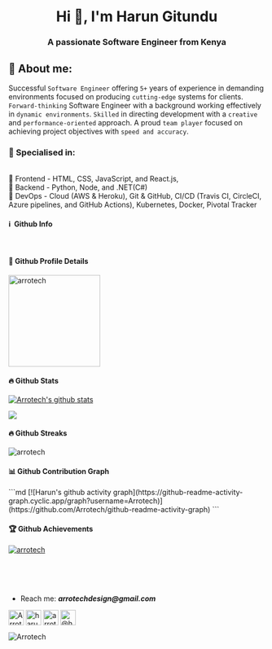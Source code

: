 <h1 align="center">Hi 👋, I'm Harun Gitundu</h1>
<h3 align="center">A passionate Software Engineer from Kenya</h3>

<h2>🧑 About me:</h2>

Successful `Software Engineer` offering `5+` years of experience in demanding environments focused on producing `cutting-edge` systems for clients.
`Forward-thinking` Software Engineer with a background working effectively in `dynamic environments`.
`Skilled` in directing development with a `creative` and `performance-oriented` approach.
A proud `team player` focused on achieving project objectives with `speed and accuracy`.

<h3>🥇 Specialised in:</h3>

<br>🔸 Frontend - HTML, CSS, JavaScript, and React.js, 
<br>🔸 Backend - Python, Node, and .NET(C#)
<br>🔸 DevOps - Cloud (AWS & Heroku), Git & GitHub, CI/CD (Travis CI, CircleCI, Azure pipelines, and GitHub Actions), Kubernetes, Docker, Pivotal Tracker

<h4>ℹ️ &nbsp;Github Info</h4>

<br />

<h4>🔎 Github Profile Details</h4>
<p align="left"><img height="180em" src="https://github-profile-summary-cards.vercel.app/api/cards/profile-details?username=arrotech&theme=github_dark" alt="arrotech" align = "center"/></p>

<h4>🔥 Github Stats</h4>
<p align="left"><a href="https://github.com/Arrotech/github-readme-stats">
  <img align="center" src="https://github-readme-stats.vercel.app/api?username=Arrotech&show_icons=true&theme=github_dark" alt="Arrotech's github stats" />
</a></p>

<p align="left"><a href="https://github.com/Arrotech/github-readme-stats">
  <!-- Change the `github-readme-stats.anuraghazra1.vercel.app` to `github-readme-stats.vercel.app`  -->
  <img align="center" src="https://github-readme-stats.vercel.app/api/top-langs/?username=Arrotech&theme=github_dark" />
</a></p>

<h4>🔥 Github Streaks</h4>
<p align="left"><img src="https://github-readme-streak-stats.herokuapp.com/?user=arrotech&theme=black-ice&hide_border=true&stroke=0000&background=0D1117&ring=e05397&fire=e05397&currStreakLabel=e05397" alt="arrotech" /></p>

<h4>📊 Github Contribution Graph</h4>
```md
[![Harun's github activity graph](https://github-readme-activity-graph.cyclic.app/graph?username=Arrotech)](https://github.com/Arrotech/github-readme-activity-graph)
```

<!-- </details>
<details>    -->
<h4>🏆 Github Achievements</h4>
<p align="left"> <a href="https://github.com/arrotech"><img src="https://github-profile-trophy.vercel.app/?username=arrotech&margin-w=5&theme=radical" alt="arrotech" /></a> </p>

<br />
<br />

<br />

- Reach me: **_arrotechdesign@gmail.com_**
  
<a href="https://twitter.com/ArrotechDesign" target="blank"><img align="center" src="https://cdn.jsdelivr.net/npm/simple-icons@3.0.1/icons/twitter.svg" alt="ArrotechDesign" height="30" width="30" /></a>
<a href="https://linkedin.com/in/harun-gachanja-9a19ba155" target="blank"><img align="center" src="https://cdn.jsdelivr.net/npm/simple-icons@3.0.1/icons/linkedin.svg" alt="harun gachanja" height="30" width="30" /></a>
<a href="https://stackoverflow.com/users/12127169/arrotech" target="blank"><img align="center" src="https://cdn.jsdelivr.net/npm/simple-icons@3.0.1/icons/stackoverflow.svg" alt="arrotech" height="30" width="30" /></a>
<a href="https://medium.com/@harungachanjagitundu" target="blank"><img align="center" src="https://cdn.jsdelivr.net/npm/simple-icons@3.0.1/icons/medium.svg" alt="@harungachanjagitundu" height="30" width="30" /></a>

<p align="left"> <img src="https://komarev.com/ghpvc/?username=Arrotech" alt="Arrotech" /> </p>
